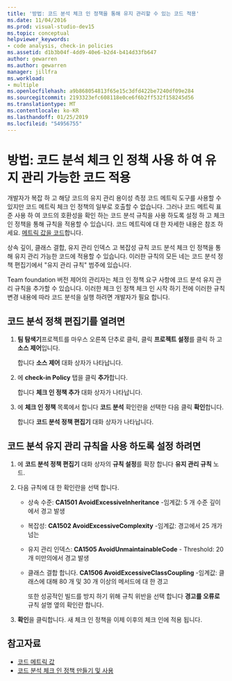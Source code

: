 ```yaml
---
title: '방법: 코드 분석 체크 인 정책을 통해 유지 관리할 수 있는 코드 적용'
ms.date: 11/04/2016
ms.prod: visual-studio-dev15
ms.topic: conceptual
helpviewer_keywords:
- code analysis, check-in policies
ms.assetid: d1b3b04f-4dd9-40e6-b2d4-b414d33fb647
author: gewarren
ms.author: gewarren
manager: jillfra
ms.workload:
- multiple
ms.openlocfilehash: a9b868054813f65e15c3dfd422be7240df09e284
ms.sourcegitcommit: 2193323efc608118e0ce6f6b2ff532f158245d56
ms.translationtype: MT
ms.contentlocale: ko-KR
ms.lasthandoff: 01/25/2019
ms.locfileid: "54956755"
---
```

# <a name="how-to-enforce-maintainable-code-with-a-code-analysis-check-in-policy"></a>방법: 코드 분석 체크 인 정책 사용 하 여 유지 관리 가능한 코드 적용

개발자가 복잡 하 고 해당 코드의 유지 관리 용이성 측정 코드 메트릭 도구를 사용할 수 있지만 코드 메트릭 체크 인 정책의 일부로 호출할 수 없습니다. 그러나 코드 메트릭 표준 사용 하 여 코드의 호환성을 확인 하는 코드 분석 규칙을 사용 하도록 설정 하 고 체크 인 정책을 통해 규칙을 적용할 수 있습니다. 코드 메트릭에 대 한 자세한 내용은 참조 하세요. [메트릭 값을 코드](../code-quality/code-metrics-values.md)합니다.

상속 깊이, 클래스 결합, 유지 관리 인덱스 고 복잡성 규칙 코드 분석 체크 인 정책을 통해 유지 관리 가능한 코드에 적용할 수 있습니다. 이러한 규칙의 모든 네는 코드 분석 정책 편집기에서 "유지 관리 규칙" 범주에 있습니다.

Team foundation 버전 제어의 관리자는 체크 인 정책 요구 사항에 코드 분석 유지 관리 규칙을 추가할 수 있습니다. 이러한 체크 인 정책 체크 인 시작 하기 전에 이러한 규칙 변경 내용에 따라 코드 분석을 실행 하려면 개발자가 필요 합니다.

## <a name="to-open-the-code-analysis-policy-editor"></a>코드 분석 정책 편집기를 열려면

1. **팀 탐색기**프로젝트를 마우스 오른쪽 단추로 클릭, 클릭 **프로젝트 설정**를 클릭 하 고 **소스 제어**입니다.

     합니다 **소스 제어** 대화 상자가 나타납니다.

2. 에 **check-in Policy** 탭을 클릭 **추가**합니다.

     합니다 **체크 인 정책 추가** 대화 상자가 나타납니다.

3. 에 **체크 인 정책** 목록에서 합니다 **코드 분석** 확인란을 선택한 다음 클릭 **확인**합니다.

     합니다 **코드 분석 정책 편집기** 대화 상자가 나타납니다.

## <a name="to-enable-code-analysis-maintainability-rules"></a>코드 분석 유지 관리 규칙을 사용 하도록 설정 하려면

1. 에 **코드 분석 정책 편집기** 대화 상자의 **규칙 설정**를 확장 합니다 **유지 관리 규칙** 노드.

2. 다음 규칙에 대 한 확인란을 선택 합니다.

   - 상속 수준: **CA1501 AvoidExcessiveInheritance** -임계값: 5 개 수준 깊이에서 경고 발생

   - 복잡성: **CA1502 AvoidExcessiveComplexity** -임계값: 경고에서 25 개가 넘는

   - 유지 관리 인덱스: **CA1505 AvoidUnmaintainableCode** - Threshold: 20 개 미만의에서 경고 발생

   - 클래스 결합 합니다. **CA1506 AvoidExcessiveClassCoupling** -임계값: 클래스에 대해 80 개 및 30 개 이상의 메서드에 대 한 경고

     또한 성공적인 빌드를 방지 하기 위해 규칙 위반을 선택 합니다 **경고를 오류로** 규칙 설명 옆의 확인란 합니다.

3. **확인**을 클릭합니다. 새 체크 인 정책을 이제 이후의 체크 인에 적용 됩니다.

## <a name="see-also"></a>참고자료

- [코드 메트릭 값](../code-quality/code-metrics-values.md)
- [코드 분석 체크 인 정책 만들기 및 사용](../code-quality/how-to-create-or-update-standard-code-analysis-check-in-policies.md)